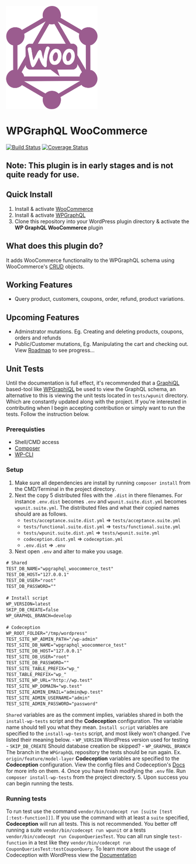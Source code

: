 <img src="./logo.svg" width="250px">

# WPGraphQL WooCommerce
[![Build Status](https://travis-ci.org/kidunot89/wp-graphql-woocommerce.svg?branch=master)](https://travis-ci.org/kidunot89/wp-graphql-woocommerce) [![Coverage Status](https://coveralls.io/repos/github/kidunot89/wp-graphql-woocommerce/badge.svg?branch=master)](https://coveralls.io/github/kidunot89/wp-graphql-woocommerce?branch=master)

## Note: This plugin is in early stages and is not quite ready for use.

## Quick Install
1. Install & activate [WooCommerce](https://woocommerce.com/)
2. Install & activate [WPGraphQL](https://www.wpgraphql.com/)
3. Clone this repository into your WordPress plugin directory & activate the **WP GraphQL WooCommerce** plugin

## What does this plugin do?
It adds WooCommerce functionality to the WPGraphQL schema using WooCommerce's [CRUD](https://github.com/woocommerce/woocommerce/wiki/CRUD-Objects-in-3.0) objects.

## Working Features
- Query product, customers, coupons, order, refund, product variations.

## Upcoming Features
- Adminstrator mutations. Eg. Creating and deleting products, coupons, orders and refunds
- Public/Customer mutations, Eg. Manipulating the cart and checking out.
View [Roadmap](https://github.com/kidunot89/wp-graphql-woocommerce/projects/1) to see progress... 

## Unit Tests 
Until the documentation is full effect, it's recommended that a [GraphiQL](https://github.com/graphql/graphiql) based-tool like [WPGraphiQL](https://github.com/wp-graphql/wp-graphiql) be used to view the GraphQL schema, an alternative to this is viewing the unit tests located in `tests/wpunit` directory. Which are constantly updated along with the project. If you're interested in contributing when I begin accepting contribution or simply want to run the tests. Follow the instruction below.

### Prerequisties
- Shell/CMD access
- [Composer](https://getcomposer.org/)
- [WP-CLI](https://wp-cli.org/)

### Setup
1. Make sure all dependencies are install by running `composer install` from the CMD/Terminal in the project directory.
2. Next the copy 5 distributed files with the `.dist` in there filenames. For instance `.env.dist` becomes `.env` and `wpunit.suite.dist.yml` becomes `wpunit.suite.yml`. The distributed files and what their copied names should are as follows.
    - `tests/acceptance.suite.dist.yml` => `tests/acceptance.suite.yml`
    - `tests/functional.suite.dist.yml` => `tests/functional.suite.yml`
    - `tests/wpunit.suite.dist.yml` => `tests/wpunit.suite.yml`
    - `codeception.dist.yml` => `codeception.yml`
    - `.env.dist` => `.env`
3. Next open `.env` and alter to make you usage.
```
# Shared
TEST_DB_NAME="wpgraphql_woocommerce_test"
TEST_DB_HOST="127.0.0.1"
TEST_DB_USER="root"
TEST_DB_PASSWORD=""

# Install script
WP_VERSION=latest
SKIP_DB_CREATE=false
WP_GRAPHQL_BRANCH=develop

# Codeception
WP_ROOT_FOLDER="/tmp/wordpress"
TEST_SITE_WP_ADMIN_PATH="/wp-admin"
TEST_SITE_DB_NAME="wpgraphql_woocommerce_test"
TEST_SITE_DB_HOST="127.0.0.1"
TEST_SITE_DB_USER="root"
TEST_SITE_DB_PASSWORD=""
TEST_SITE_TABLE_PREFIX="wp_"
TEST_TABLE_PREFIX="wp_"
TEST_SITE_WP_URL="http://wp.test"
TEST_SITE_WP_DOMAIN="wp.test"
TEST_SITE_ADMIN_EMAIL="admin@wp.test"
TEST_SITE_ADMIN_USERNAME="admin"
TEST_SITE_ADMIN_PASSWORD="password"
```
`Shared` variables are as the comment implies, variables shared in both the `install-wp-tests` script and the **Codeception** configuration. The variable name should tell you what they mean. `Install script` variables are specified to the `install-wp-tests` script, and most likely won't changed. I've listed their meaning below.
    - `WP_VERSION` WordPress version used for testing
    - `SKIP_DB_CREATE` Should database creation be skipped?
    - `WP_GRAPHQL_BRANCH` The branch in the `WPGraphQL` repository the tests should be run again. Ex. `origin/feature/model-layer`
**Codeception** variables are specified to the **Codeception** configuration. View the config files and Codeception's [Docs](https://codeception.com/docs/reference/Configuration#Suite-Configuration) for more info on them.
4. Once you have finish modifying the `.env` file. Run `composer install-wp-tests` from the project directory.
5. Upon success you can begin running the tests.

### Running tests
To run test use the command `vendor/bin/codecept run [suite [test [:test-function]]]`. If you use the command with at least a `suite` specified, **Codeception** will run all tests. This is not recommended. You better off running a suite `vendor/bin/codecept run wpunit` or a tests `vendor/bin/codecept run CouponQueriesTest`. You can all run single `test-function` in a test like they `vendor/bin/codecept run CouponQueriesTest:testCouponQuery`. To learn more about the usage of Codeception with WordPress view the [Documentation](https://codeception.com/for/wordpress)  
